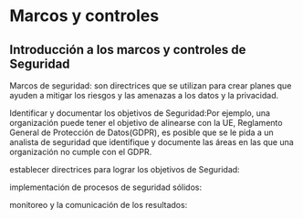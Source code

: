 # Marcos y controles

## Introducción a los marcos y controles de Seguridad

Marcos de seguridad: son directrices que se utilizan para crear planes que ayuden a mitigar los riesgos y las amenazas a los datos y la privacidad.

Identificar y documentar los objetivos de Seguridad:Por ejemplo, una organización puede tener el objetivo de alinearse con la UE, Reglamento General de Protección de Datos(GDPR), es posible que se le pida a un analista de seguridad que identifique y documente las áreas en las que una organización no cumple con el GDPR.

establecer directrices para lograr los objetivos de Seguridad: 

implementación de procesos de seguridad sólidos: 

monitoreo y la comunicación de los resultados: 
